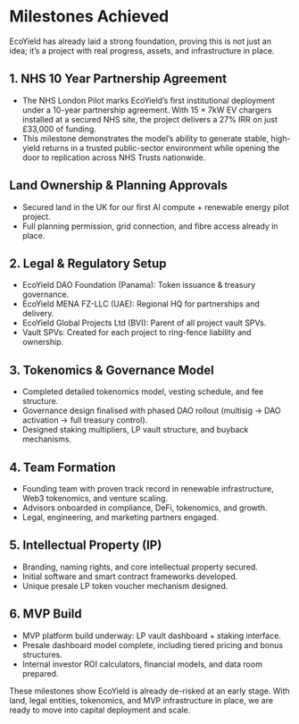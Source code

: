 # Milestones Achieved

EcoYield has already laid a strong foundation, proving this is not just an idea; it’s a project with real progress, assets, and infrastructure in place.

## 1. NHS 10 Year Partnership Agreement

* The NHS London Pilot marks EcoYield’s first institutional deployment under a 10-year partnership agreement. With 15 × 7kW EV chargers installed at a secured NHS site, the project delivers a 27% IRR on just £33,000 of funding.
* This milestone demonstrates the model’s ability to generate stable, high-yield returns in a trusted public-sector environment while opening the door to replication across NHS Trusts nationwide.

## Land Ownership & Planning Approvals

* Secured land in the UK for our first AI compute + renewable energy pilot project.
* Full planning permission, grid connection, and fibre access already in place.

## 2. Legal & Regulatory Setup

* EcoYield DAO Foundation (Panama): Token issuance & treasury governance.
* EcoYield MENA FZ-LLC (UAE): Regional HQ for partnerships and delivery.
* EcoYield Global Projects Ltd (BVI): Parent of all project vault SPVs.
* Vault SPVs: Created for each project to ring-fence liability and ownership.

## 3. Tokenomics & Governance Model

* Completed detailed tokenomics model, vesting schedule, and fee structure.
* Governance design finalised with phased DAO rollout (multisig → DAO activation → full treasury control).
* Designed staking multipliers, LP vault structure, and buyback mechanisms.

## 4. Team Formation

* Founding team with proven track record in renewable infrastructure, Web3 tokenomics, and venture scaling.
* Advisors onboarded in compliance, DeFi, tokenomics, and growth.
* Legal, engineering, and marketing partners engaged.

## 5. Intellectual Property (IP)

* Branding, naming rights, and core intellectual property secured.
* Initial software and smart contract frameworks developed.
* Unique presale LP token voucher mechanism designed.

## 6. MVP Build

* MVP platform build underway: LP vault dashboard + staking interface.
* Presale dashboard model complete, including tiered pricing and bonus structures.
* Internal investor ROI calculators, financial models, and data room prepared.

These milestones show EcoYield is already de-risked at an early stage. With land, legal entities, tokenomics, and MVP infrastructure in place, we are ready to move into capital deployment and scale.
